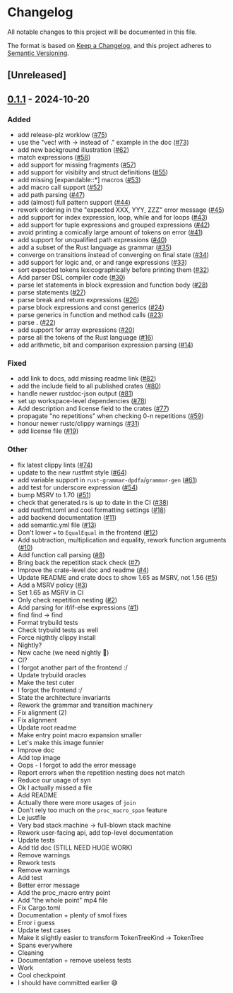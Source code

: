 # Changelog

All notable changes to this project will be documented in this file.

The format is based on [Keep a Changelog](https://keepachangelog.com/en/1.0.0/),
and this project adheres to [Semantic Versioning](https://semver.org/spec/v2.0.0.html).

## [Unreleased]

## [0.1.1](https://github.com/scrabsha/expandable/compare/expandable-v0.1.0...expandable-v0.1.1) - 2024-10-20

### Added

- add release-plz worklow ([#75](https://github.com/scrabsha/expandable/pull/75))
- use the "vec! with -> instead of ." example in the doc ([#73](https://github.com/scrabsha/expandable/pull/73))
- add new background illustration ([#62](https://github.com/scrabsha/expandable/pull/62))
- match expressions ([#58](https://github.com/scrabsha/expandable/pull/58))
- add support for missing fragments ([#57](https://github.com/scrabsha/expandable/pull/57))
- add support for visibilty and struct definitions ([#55](https://github.com/scrabsha/expandable/pull/55))
- add missing [expandable::*] macros ([#53](https://github.com/scrabsha/expandable/pull/53))
- add macro call support ([#52](https://github.com/scrabsha/expandable/pull/52))
- add path parsing ([#47](https://github.com/scrabsha/expandable/pull/47))
- add (almost) full pattern support ([#44](https://github.com/scrabsha/expandable/pull/44))
- rework ordering in the "expected XXX, YYY, ZZZ" error message ([#45](https://github.com/scrabsha/expandable/pull/45))
- add support for index expression, loop, while and for loops  ([#43](https://github.com/scrabsha/expandable/pull/43))
- add support for tuple expressions and grouped expressions ([#42](https://github.com/scrabsha/expandable/pull/42))
- avoid printing a comically large amount of tokens on error ([#41](https://github.com/scrabsha/expandable/pull/41))
- add support for unqualified path expressions ([#40](https://github.com/scrabsha/expandable/pull/40))
- add a subset of the Rust language as grammar ([#35](https://github.com/scrabsha/expandable/pull/35))
- converge on transitions instead of converging on final state ([#34](https://github.com/scrabsha/expandable/pull/34))
- add support for logic and, or and range expressions ([#33](https://github.com/scrabsha/expandable/pull/33))
- sort expected tokens lexicographically before printing them ([#32](https://github.com/scrabsha/expandable/pull/32))
- Add parser DSL compiler code ([#30](https://github.com/scrabsha/expandable/pull/30))
- parse let statements in block expression and function body ([#28](https://github.com/scrabsha/expandable/pull/28))
- parse statements ([#27](https://github.com/scrabsha/expandable/pull/27))
- parse break and return expressions ([#26](https://github.com/scrabsha/expandable/pull/26))
- parse block expressions and const generics ([#24](https://github.com/scrabsha/expandable/pull/24))
- parse generics in function and method calls ([#23](https://github.com/scrabsha/expandable/pull/23))
- parse <expr> . <something> ([#22](https://github.com/scrabsha/expandable/pull/22))
- add support for array expressions ([#20](https://github.com/scrabsha/expandable/pull/20))
- parse all the tokens of the Rust language ([#16](https://github.com/scrabsha/expandable/pull/16))
- add arithmetic, bit and comparison expression parsing ([#14](https://github.com/scrabsha/expandable/pull/14))

### Fixed

- add link to docs, add missing readme link ([#82](https://github.com/scrabsha/expandable/pull/82))
- add the include field to all published crates ([#80](https://github.com/scrabsha/expandable/pull/80))
- handle newer rustdoc-json output ([#81](https://github.com/scrabsha/expandable/pull/81))
- set up workspace-level dependencies ([#78](https://github.com/scrabsha/expandable/pull/78))
- Add description and license field to the crates ([#77](https://github.com/scrabsha/expandable/pull/77))
- propagate "no repetitions" when checking 0-n repetitions ([#59](https://github.com/scrabsha/expandable/pull/59))
- honour newer rustc/clippy warnings ([#31](https://github.com/scrabsha/expandable/pull/31))
- add license file ([#19](https://github.com/scrabsha/expandable/pull/19))

### Other

- fix latest clippy lints ([#74](https://github.com/scrabsha/expandable/pull/74))
- update to the new rustfmt style ([#64](https://github.com/scrabsha/expandable/pull/64))
- add variable support in `rust-grammar-dpdfa`/`grammar-gen` ([#61](https://github.com/scrabsha/expandable/pull/61))
- add test for underscore expression ([#54](https://github.com/scrabsha/expandable/pull/54))
- bump MSRV to 1.70 ([#51](https://github.com/scrabsha/expandable/pull/51))
- check that generated.rs is up to date in the CI ([#38](https://github.com/scrabsha/expandable/pull/38))
- add rustfmt.toml and cool formatting settings ([#18](https://github.com/scrabsha/expandable/pull/18))
- add backend documentation ([#11](https://github.com/scrabsha/expandable/pull/11))
- add semantic.yml file ([#13](https://github.com/scrabsha/expandable/pull/13))
- Don't lower `=` to `EqualEqual` in the frontend ([#12](https://github.com/scrabsha/expandable/pull/12))
- Add subtraction, multiplication and equality, rework function arguments ([#10](https://github.com/scrabsha/expandable/pull/10))
- Add function call parsing ([#8](https://github.com/scrabsha/expandable/pull/8))
- Bring back the repetition stack check ([#7](https://github.com/scrabsha/expandable/pull/7))
- Improve the crate-level doc and readme ([#4](https://github.com/scrabsha/expandable/pull/4))
- Update README and crate docs to show 1.65 as MSRV, not 1.56 ([#5](https://github.com/scrabsha/expandable/pull/5))
- Add a MSRV policy ([#3](https://github.com/scrabsha/expandable/pull/3))
- Set 1.65 as MSRV in CI
- Only check repetition nesting ([#2](https://github.com/scrabsha/expandable/pull/2))
- Add parsing for if/if-else expressions ([#1](https://github.com/scrabsha/expandable/pull/1))
- find find -> find
- Format trybuild tests
- Check trybuild tests as well
- Force nigthtly clippy install
- Nightly?
- New cache (we need nightly :pleading_face:)
- CI?
- I forgot another part of the frontend :/
- Update trybuild oracles
- Make the test cuter
- I forgot the frontend :/
- State the architecture invariants
- Rework the grammar and transition machinery
- Fix alignment (2)
- Fix alignment
- Update root readme
- Make entry point macro expansion smaller
- Let's make this image funnier
- Improve doc
- Add top image
- Oops - I forgot to add the error message
- Report errors when the repetition nesting does not match
- Reduce our usage of syn
- Ok I actually missed a file
- Add README
- Actually there were more usages of `join`
- Don't rely too much on the `proc_macro_span` feature
- Le justfile
- Very bad stack machine -> full-blown stack machine
- Rework user-facing api, add top-level documentation
- Update tests
- Add tld doc (STILL NEED HUGE WORK)
- Remove warnings
- Rework tests
- Remove warnings
- Add test
- Better error message
- Add the proc_macro entry point
- Add "the whole point" mp4 file
- Fix Cargo.toml
- Documentation + plenty of smol fixes
- Error i guess
- Update test cases
- Make it slightly easier to transform TokenTreeKind -> TokenTree
- Spans everywhere
- Cleaning
- Documentation + remove useless tests
- Work
- Cool checkpoint
- I should have committed earlier :sweat_smile:

